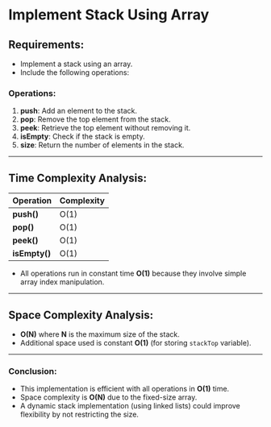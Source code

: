 # Implement Stack Using Array

## Requirements:

- Implement a stack using an array.
- Include the following operations:

### Operations:

1. **push**: Add an element to the stack.
2. **pop**: Remove the top element from the stack.
3. **peek**: Retrieve the top element without removing it.
4. **isEmpty**: Check if the stack is empty.
5. **size**: Return the number of elements in the stack.

---

## **Time Complexity Analysis**:

| Operation     | Complexity |
| ------------- | ---------- |
| **push()**    | O(1)       |
| **pop()**     | O(1)       |
| **peek()**    | O(1)       |
| **isEmpty()** | O(1)       |

- All operations run in constant time **O(1)** because they involve simple array index manipulation.

---

## **Space Complexity Analysis**:

- **O(N)** where **N** is the maximum size of the stack.
- Additional space used is constant **O(1)** (for storing `stackTop` variable).

---

### **Conclusion**:

- This implementation is efficient with all operations in **O(1)** time.
- Space complexity is **O(N)** due to the fixed-size array.
- A dynamic stack implementation (using linked lists) could improve flexibility by not restricting the size.
